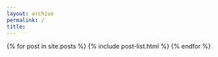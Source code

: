 ```yaml
---
layout: archive
permalink: /
title:
---
```


<div class="tiles">
{% for post in site.posts %}
	{% include post-list.html %}
{% endfor %}
</div><!-- /.tiles -->
